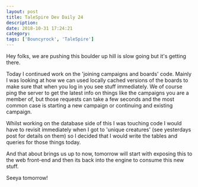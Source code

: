 ```yaml
---
layout: post
title: TaleSpire Dev Daily 24
description:
date: 2018-10-31 17:24:21
category:
tags: ['Bouncyrock', 'TaleSpire']
---
```


Hey folks, we are pushing this boulder up hill is slow going but it's getting there.

Today I continued work on the 'joining campaigns and boards' code. Mainly I was looking at how we can used locally cached versions of the boards to make sure that when you log in you see stuff immediately. We of course ping the server to get the latest info on things like the campaigns you are a member of, but those requests can take a few seconds and the most common case is starting a new campaign or continuing and existing campaign.

Whilst working on the database side of this I was touching code I would have to revisit immediately when I got to 'unique creatures' (see yesterdays post for details on them) so I decided that I would write the tables and queries for those things today.

And that about brings us up to now, tomorrow will start with exposing this to the web front-end and then its back into the engine to consume this new stuff.

Seeya tomorrow!
